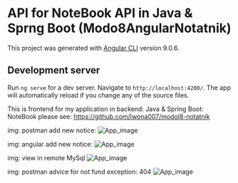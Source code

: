 # API for NoteBook API in Java & Sprng Boot (Modo8AngularNotatnik)
This project was generated with [Angular CLI](https://github.com/angular/angular-cli) version 9.0.6.
## Development server
Run `ng serve` for a dev server. Navigate to `http://localhost:4200/`. 
The app will automatically reload if you change any of the source files.

This is frontend for my application in backend:
 Java & Spring Boot: NoteBook
 please see: https://github.com/Iwona007/modol8-notatnik

img: postman add new notice:
![App_image](src/main/resources/img/add-new.PNG)

img: angular add new notice:
![App_image](src/main/resources/img/angular-add-new.PNG)

img: view in remote MySql
![App_image](src/main/resources/img/DB-note_books.PNG)

img: postman advice for not fund exception: 404
![App_image](src/main/resources/img/status-404-advice.PNG)

